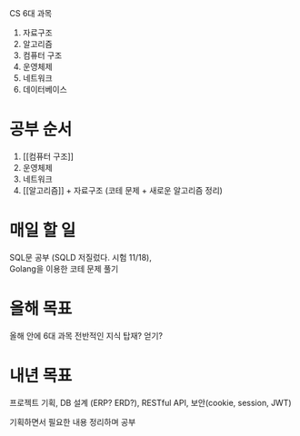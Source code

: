 CS 6대 과목

1. 자료구조
2. 알고리즘
3. 컴퓨터 구조
4. 운영체제
5. 네트워크
6. 데이터베이스

# **공부 순서**

1. [[컴퓨터 구조]]
2. 운영체제
3. 네트워크
4. [[알고리즘]] + 자료구조 (코테 문제 + 새로운 알고리즘 정리)

# **매일 할 일**

SQL문 공부 (SQLD 저질렀다. 시험 11/18),   
Golang을 이용한 코테 문제 풀기

# **올해 목표**

올해 안에 6대 과목 전반적인 지식 탑재? 얻기?

# **내년 목표**

프로젝트
기획, DB 설계 (ERP? ERD?), RESTful API, 보안(cookie, session, JWT)

기획하면서 필요한 내용 정리하며 공부

